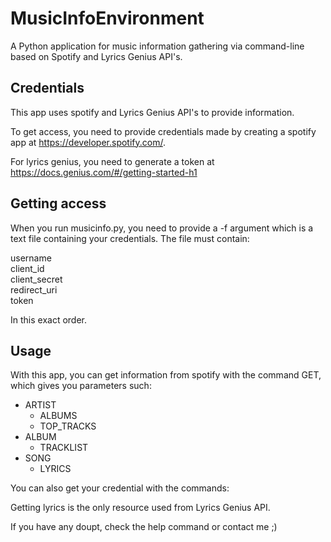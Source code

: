 # MusicInfoEnvironment

A Python application for music information gathering via command-line based on Spotify and Lyrics Genius API's.

## Credentials

This app uses spotify and Lyrics Genius API's to provide information.

To get access, you need to provide credentials made by creating a spotify app at https://developer.spotify.com/.

For lyrics genius, you need to generate a token at https://docs.genius.com/#/getting-started-h1

## Getting access

When you run musicinfo.py, you need to provide a -f argument which is a text file containing your credentials. The file must contain:

username  
client_id  
client_secret  
redirect_uri  
token  

In this exact order.

## Usage

With this app, you can get information from spotify with the command GET, which gives you parameters such:

* ARTIST
     * ALBUMS
     * TOP_TRACKS
* ALBUM
     * TRACKLIST
* SONG
     * LYRICS

You can also get your credential with the commands:  

Getting lyrics is the only resource used from Lyrics Genius API.  
  
If you have any doupt, check the help command or contact me ;)
